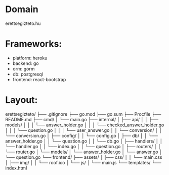 # Domain
erettsegizteto.hu

# Frameworks:
- platform: heroku
- backend: go
- orm: gorm
- db: postgresql
- frontend: react-bootstrap

# Layout:
erettsegizteto/
├── .gitignore
├── go.mod
├── go.sum
├── Procfile
├── README.md
├── cmd/
│   └── main.go
├── internal/
│   ├── api/
│   │   ├── models/
│   │   │   └── answer_holder.go
│   │   │   └── checked_answer_holder.go
│   │   │   └── question.go
│   │   │   └── user_answer.go
│   │   └── conversion/
│   │       └── conversion.go
│   ├── config/
│   │   └── config.go
│   ├── db/
│   │   └── answer_holder.go
│   │   └── question.go
│   │   └── db.go
│   ├── handlers/
│   │   └── handler.go
│   │   └── index.go
│   │   └── question.go
│   ├── routers/
│   │   └── router.go
│   └── models/
│       └── answer_holder.go
│       └── answer.go
│       └── question.go
└── frontend/
    ├── assets/
    │   ├── css/
    │   │   └── main.css
    │   ├── img/
    │   │   └── roof.ico
    │   └── js/
    │       └── main.js
    └── templates/
        └── index.html